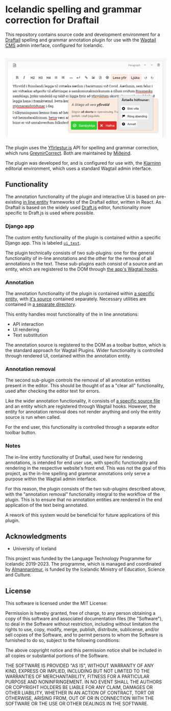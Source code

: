 

# Icelandic spelling and grammar correction for Draftail

This repository contains source code and development environment for a [Draftail](https://www.draftail.org/) spelling and grammar annotation plugin for use with the [Wagtail CMS](https://wagtail.org/) admin interface, configured for Icelandic.

<img src="media/original_images/ui.PNG" 
  alt="Annotation UI" style="margin-top: 18px; margin-bottom: 6px">

The plugin uses the [Yfirlestur.is](https://yfirlestur.is/) API for spelling and grammar correction, which runs [GreynirCorrect](https://github.com/mideind/GreynirCorrect). Both are maintained by [Miðeind](https://xn--mieind-qwa.is/).

The plugin was developed for, and is configured for use with, the [Kjarninn](https://kjarninn.is/) editorial environment, which uses a standard Wagtail admin interface.

## Functionality

The annotation functionality of the plugin and interactive UI is based on pre-existing [in line entity](https://www.draftail.org/docs/entities) frameworks of the Draftail editor, written in React. As Draftail is based on the widely used [Draft.js](https://draftjs.org/) editor, functionality more specific to Draft.js is used where possible.

### Django app
The custom entity functionality of the plugin is contained within a specific Django app. This is labeled [`ui_test`](apps/ui_test).

The plugin technically consists of two sub-plugins: one for the general functionality of in-line annotations and the other for the removal of all annotations in the text. These sub-plugins each consist of a source and an entity, which are registered to the DOM through [the app's Wagtail hooks](apps/ui_test/wagtail_hooks.py).

### Annotation

The annotation functionality of the plugin is contained within [a specific entity](apps/ui_test/static/js/components/AnnotationEntity.js), with [it's source](apps/ui_test/static/js/sources/AnnotationSource.js) contained separately. Necessary utilities are contained in [a separate directory](apps/ui_test/static/js/utils).

This entity handles most functionality of the in line annotations:

- API interaction
- UI rendering
- Text substitution

The annotation source is registered to the DOM as a toolbar button, which is the standard approach for Wagtail Plugins. Wider functionality is controlled through rendered UI, contained within the annotation entity.

### Annotation removal 

The second sub-plugin controls the removal of all annotation entities present in the editor. This should be thought of as a "clear all" functionality, used after checking the editor text for errors.

Like the wider annotation functionality, it consists of [a specific source file](apps/ui_test/static/js/sources/RemoveAnnotationsSource.js) and an entity which are registered through Wagtail hooks. However, the entity for annotation removal does not render anything and only the entity source is run when called.


For the end user, this functionality is controlled through a separate editor toolbar button. 

### Notes

The in-line entity functionality of Draftail, used here for rendering annotations, is intended for end user use, with specific functionality and rendering in the respective website's front end. This was not the goal of this project, as the in-line spelling and grammar annotations only serve a purpose within the Wagtail admin interface.

For this reason, the plugin consists of the two sub-plugins described above, with the "annotation removal" functionality integral to the workflow of the plugin. This is to ensure that no annotation entities are rendered in the end application of the text being annotated.

A rework of this system would be beneficial for future applications of this plugin.

## Acknowledgments
- University of Iceland

This project was funded by the Language Technology Programme for Icelandic 2019-2023. The programme, which is managed and coordinated by [Almannarómur](https://almannaromur.is/), is funded by the Icelandic Ministry of Education, Science and Culture.

## License 

This software is licensed under the MIT License:

Permission is hereby granted, free of charge, to any person obtaining a copy of this software and associated documentation files (the "Software"), to deal in the Software without restriction, including without limitation the rights to use, copy, modify, merge, publish, distribute, sublicense, and/or sell copies of the Software, and to permit persons to whom the Software is furnished to do so, subject to the following conditions:

The above copyright notice and this permission notice shall be included in all copies or substantial portions of the Software.

THE SOFTWARE IS PROVIDED "AS IS", WITHOUT WARRANTY OF ANY KIND, EXPRESS OR IMPLIED, INCLUDING BUT NOT LIMITED TO THE WARRANTIES OF MERCHANTABILITY, FITNESS FOR A PARTICULAR PURPOSE AND NONINFRINGEMENT. IN NO EVENT SHALL THE AUTHORS OR COPYRIGHT HOLDERS BE LIABLE FOR ANY CLAIM, DAMAGES OR OTHER LIABILITY, WHETHER IN AN ACTION OF CONTRACT, TORT OR OTHERWISE, ARISING FROM, OUT OF OR IN CONNECTION WITH THE SOFTWARE OR THE USE OR OTHER DEALINGS IN THE SOFTWARE.


